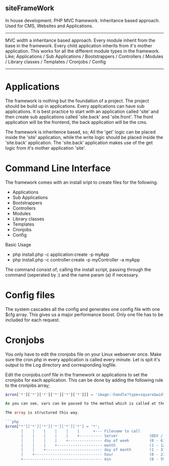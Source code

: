 ## siteFrameWork

In house development. PHP MVC framework. Inheritance based approach. Used for CMS, Websites and Applications.

---

MVC width a inheritance based approach. Every module inherit from the base in the framework. Every child application inherits from it's mother application. This works for all the different module types in the framework. Like; Applications / Sub Applications / Bootstrappers / Controllers / Modules / Library classes / Templates / Cronjobs / Config

---


# Applications

The framework is nothing but the foundation of a project. The project should be build up in applications.
Every applications can have sub applications. It is best practice to start with an application called 'site' and then create sub applications called 'site.back' and 'site.front'. The front application will be the frontend, the back application will be the cms. 

The framework is inheritence based, so;
All the 'get' logic can be placed inside the 'site' application, while the write logic should be placed inside the 'site.back' application. The 'site.back' application makes use of the get logic from it's mother application 'site'.


# Command Line Interface

The framework comes with an install sript to create files for the following.

- Applications
- Sub Applications
- Bootstrappers
- Controllers
- Modules
- Library classes
- Templates
- Cronjobs
- Config

Basic Usage

- php install.php -c application:create -p myApp
- php install.php -c controller:create -p myController -a myApp

The command consist of; calling the install script, passing through the command (seperated by :) and the name param (a) if necessary.


# Config files

The system cascades all the config and generates one config file with one $cfg array. This gives us a major performance boost. Only one file has to be included for each request.


# Cronjobs

You only have to edit the cronjobs file on your Linux webserver once. Make sure the cron.php in every application is called every minute. Let is spit it's output to the Log directory and corresponding logfile.

Edit the cronjobs.conf file in the framework or applications to set the cronjobs for each application.
This can be done by adding the following rule to the cronjobs array;

```php
$cron['*']['*']['*']['*']['*']['*'][] = 'image::handle?type=square&width=80,300,272,544&suffix=admin,admin-l,1x,2x&prefix=';

As you can see, vars can be passed to the method which is called at the given time.

The array is structured this way.

```php
$cron['*']['*']['*']['*']['*']['*'] = '*';
       |	|    |    |    |    |	   +--- Filename to call
       |    |    |    |    |    +---------- Server 				(DEV / STAGING / LIVE)
  	   |    |    |    |    +--------------- day of week 		(0 - 6) (Sunday=0)
	   |    |    |    +-------------------- month 				(1 - 12)
	   |    |    +------------------------- day of month 		(1 - 31)
	   |    +------------------------------ hour 				(0 - 23)
	   +----------------------------------- min 				(0 - 59)
 

